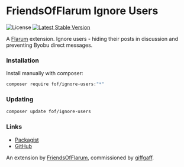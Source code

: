 # FriendsOfFlarum Ignore Users

![License](https://img.shields.io/badge/license-MIT-blue.svg) [![Latest Stable Version](https://img.shields.io/packagist/v/fof/ignore-users.svg)](https://packagist.org/packages/fof/ignore-users)

A [Flarum](http://flarum.org) extension. Ignore users - hiding their posts in discussion and preventing Byobu direct messages.

### Installation

Install manually with composer:

```sh
composer require fof/ignore-users:"*"
```

### Updating

```sh
composer update fof/ignore-users
```

### Links

- [Packagist](https://packagist.org/packages/fof/ignore-users)
- [GitHub](https://github.com/FriendsOfFlarum/ignore-users)

An extension by [FriendsOfFlarum](https://github.com/FriendsOfFlarum), commissioned by [giffgaff](https://community.giffgaff.com).
